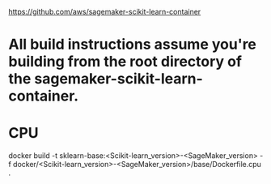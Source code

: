 

https://github.com/aws/sagemaker-scikit-learn-container


# All build instructions assume you're building from the root directory of the sagemaker-scikit-learn-container.

# CPU
docker build -t sklearn-base:<Scikit-learn_version>-<SageMaker_version> -f docker/<Scikit-learn_version>-<SageMaker_version>/base/Dockerfile.cpu .

